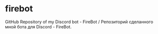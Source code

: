 # firebot
GitHub Repository of my Discord bot - FireBot / Репозиторий сделанного мной бота для Discord - FireBot.
